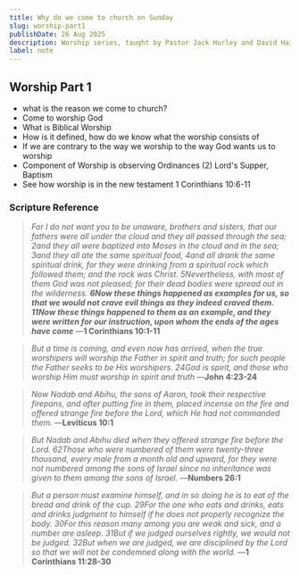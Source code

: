```yaml
---
title: Why do we come to church on Sunday
slug: worship-part1
publishDate: 26 Aug 2025
description: Worship series, taught by Pastor Jack Hurley and David Haines Sermon Series on Worship
label: note
---
```


## Worship Part 1 

- what is the reason we come to church?
- Come to worship God
- What is Biblical Worship
- How is it defined, how do we know what the worship consists of
- If we are contrary to the way we worship to the way God wants us to worship
- Component of Worship is observing Ordinances (2) Lord's Supper, Baptism
- See how worship is in the new testament 1 Corinthians 10:6-11

### Scripture Reference

> *For I do not want you to be unaware, brothers and sisters, that our fathers were all under the cloud and they all passed through the sea; 2and they all were baptized into Moses in the cloud and in the sea; 3and they all ate the same spiritual food, 4and all drank the same spiritual drink, for they were drinking from a spiritual rock which followed them; and the rock was Christ. 5Nevertheless, with most of them God was not pleased; for their dead bodies were spread out in the wilderness. **6Now these things happened as examples for us, so that we would not crave evil things as they indeed craved them. 11Now these things happened to them as an example, and they were written for our instruction, upon whom the ends of the ages have come***
> —**1 Corinthians 10:1-11**

> *But a time is coming, and even now has arrived, when the true worshipers will worship the Father in spirit and truth; for such people the Father seeks to be His worshipers. 24God is spirit, and those who worship Him must worship in spirit and truth*
> —**John 4:23-24**

> *Now Nadab and Abihu, the sons of Aaron, took their respective firepans, and after putting fire in them, placed incense on the fire and offered strange fire before the Lord, which He had not commanded them.*
> —**Leviticus 10:1**

> *But Nadab and Abihu died when they offered strange fire before the Lord. 62Those who were numbered of them were twenty-three thousand, every male from a month old and upward, for they were not numbered among the sons of Israel since no inheritance was given to them among the sons of Israel.*
> —**Numbers 26:1**

> *But a person must examine himself, and in so doing he is to eat of the bread and drink of the cup. 29For the one who eats and drinks, eats and drinks judgment to himself if he does not properly recognize the body. 30For this reason many among you are weak and sick, and a number are asleep. 31But if we judged ourselves rightly, we would not be judged. 32But when we are judged, we are disciplined by the Lord so that we will not be condemned along with the world.*
> —**1 Corinthians 11:28-30**
